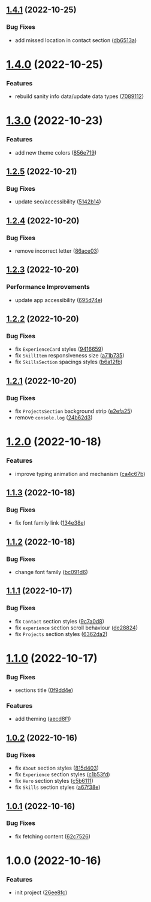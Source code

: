 ## [1.4.1](https://github.com/JanSzewczyk/janszewczyk.github.io/compare/v1.4.0...v1.4.1) (2022-10-25)


### Bug Fixes

* add missed location in contact section ([db6513a](https://github.com/JanSzewczyk/janszewczyk.github.io/commit/db6513acaa6610ea5ab2ce9542e1b70dcb4561e3))

# [1.4.0](https://github.com/JanSzewczyk/janszewczyk.github.io/compare/v1.3.0...v1.4.0) (2022-10-25)


### Features

* rebuild sanity info data/update data types ([7089112](https://github.com/JanSzewczyk/janszewczyk.github.io/commit/70891127f5f6aa6af8a205f7becda3e8687e7a42))

# [1.3.0](https://github.com/JanSzewczyk/janszewczyk.github.io/compare/v1.2.5...v1.3.0) (2022-10-23)


### Features

* add new theme colors ([856e719](https://github.com/JanSzewczyk/janszewczyk.github.io/commit/856e719e3dbd2298e5794aadeca92d9e4deb8d66))

## [1.2.5](https://github.com/JanSzewczyk/janszewczyk.github.io/compare/v1.2.4...v1.2.5) (2022-10-21)


### Bug Fixes

* update seo/accessibility ([5142b14](https://github.com/JanSzewczyk/janszewczyk.github.io/commit/5142b14b8f42f408b538403b92e28d54c4aaa397))

## [1.2.4](https://github.com/JanSzewczyk/janszewczyk.github.io/compare/v1.2.3...v1.2.4) (2022-10-20)


### Bug Fixes

* remove incorrect letter ([86ace03](https://github.com/JanSzewczyk/janszewczyk.github.io/commit/86ace036a7e44ca1675ff01348e819f9cefb9fce))

## [1.2.3](https://github.com/JanSzewczyk/janszewczyk.github.io/compare/v1.2.2...v1.2.3) (2022-10-20)


### Performance Improvements

* update app accessibility ([695d74e](https://github.com/JanSzewczyk/janszewczyk.github.io/commit/695d74e272887becb40189bc99d86e90560fc7a4))

## [1.2.2](https://github.com/JanSzewczyk/janszewczyk.github.io/compare/v1.2.1...v1.2.2) (2022-10-20)


### Bug Fixes

* fix `ExperienceCard` styles ([9416659](https://github.com/JanSzewczyk/janszewczyk.github.io/commit/94166595d2caa6497b74603f05a4b3e4036981e6))
* fix `SkillItem` responsiveness size ([a71b735](https://github.com/JanSzewczyk/janszewczyk.github.io/commit/a71b735dad0cd5d3a4d7997b14c08a2507e5a958))
* fix `SkillsSection` spacings styles ([b6a12fb](https://github.com/JanSzewczyk/janszewczyk.github.io/commit/b6a12fb43cff0fd5e2947decc1227ed84a4c5ead))

## [1.2.1](https://github.com/JanSzewczyk/janszewczyk.github.io/compare/v1.2.0...v1.2.1) (2022-10-20)


### Bug Fixes

* fix `ProjectsSection` background strip ([e2efa25](https://github.com/JanSzewczyk/janszewczyk.github.io/commit/e2efa25bb1f91fe6a64c915c6fa2071c8cabc9a8))
* remove `console.log` ([24b62d3](https://github.com/JanSzewczyk/janszewczyk.github.io/commit/24b62d32bc6a0e5996b8c11ed84ea3b45a97cadf))

# [1.2.0](https://github.com/JanSzewczyk/janszewczyk.github.io/compare/v1.1.3...v1.2.0) (2022-10-18)


### Features

* improve typing animation and mechanism ([ca4c67b](https://github.com/JanSzewczyk/janszewczyk.github.io/commit/ca4c67b1653e992ddc5fb598319b39310927a6c9))

## [1.1.3](https://github.com/JanSzewczyk/janszewczyk.github.io/compare/v1.1.2...v1.1.3) (2022-10-18)


### Bug Fixes

* fix font family link ([134e38e](https://github.com/JanSzewczyk/janszewczyk.github.io/commit/134e38e13ef1ffebae1bd785b4d39115571cf3cd))

## [1.1.2](https://github.com/JanSzewczyk/janszewczyk.github.io/compare/v1.1.1...v1.1.2) (2022-10-18)


### Bug Fixes

* change font family ([bc091d6](https://github.com/JanSzewczyk/janszewczyk.github.io/commit/bc091d62b730da8348f4a4077a57d6d059542361))

## [1.1.1](https://github.com/JanSzewczyk/janszewczyk.github.io/compare/v1.1.0...v1.1.1) (2022-10-17)


### Bug Fixes

* fix `Contact` section styles ([9c7a0d8](https://github.com/JanSzewczyk/janszewczyk.github.io/commit/9c7a0d837db13508ef56297019b0feb8ff88256b))
* fix `experience` section scroll behaviour ([de28824](https://github.com/JanSzewczyk/janszewczyk.github.io/commit/de28824855e9b401a10c2896e8bd5e613b0775cd))
* fix `Projects` section styles ([6362da2](https://github.com/JanSzewczyk/janszewczyk.github.io/commit/6362da2a46d0add3355cb47190ef3c5528ac67ee))

# [1.1.0](https://github.com/JanSzewczyk/janszewczyk.github.io/compare/v1.0.2...v1.1.0) (2022-10-17)


### Bug Fixes

* sections title ([0f9dd4e](https://github.com/JanSzewczyk/janszewczyk.github.io/commit/0f9dd4e5043ec6e1140dd62e8a18afae72afd4d6))


### Features

* add theming ([aecd8f1](https://github.com/JanSzewczyk/janszewczyk.github.io/commit/aecd8f1ac5793fc455d02d7a2ac8b8c1115d007a))

## [1.0.2](https://github.com/JanSzewczyk/janszewczyk.github.io/compare/v1.0.1...v1.0.2) (2022-10-16)


### Bug Fixes

* fix `About` section styles ([815d403](https://github.com/JanSzewczyk/janszewczyk.github.io/commit/815d403467ec282e7607ea2a74eef6e646f1da67))
* fix `Experience` section styles ([c1b53fd](https://github.com/JanSzewczyk/janszewczyk.github.io/commit/c1b53fd19b331849df3e316b9e3e766f10d0b659))
* fix `Hero` section styles ([c5b6111](https://github.com/JanSzewczyk/janszewczyk.github.io/commit/c5b6111b0888500bc454ab7f2308672deb7276a4))
* fix `Skills` section styles ([a67f38e](https://github.com/JanSzewczyk/janszewczyk.github.io/commit/a67f38eb0cecd350d39e946f696157485948bec9))

## [1.0.1](https://github.com/JanSzewczyk/janszewczyk.github.io/compare/v1.0.0...v1.0.1) (2022-10-16)


### Bug Fixes

* fix fetching content ([62c7526](https://github.com/JanSzewczyk/janszewczyk.github.io/commit/62c75261941d75865547d47b9b5cbb9dcaa70623))

# 1.0.0 (2022-10-16)


### Features

* init project ([26ee8fc](https://github.com/JanSzewczyk/janszewczyk.github.io/commit/26ee8fc2154df87bd8be92c8013099261b27e328))
